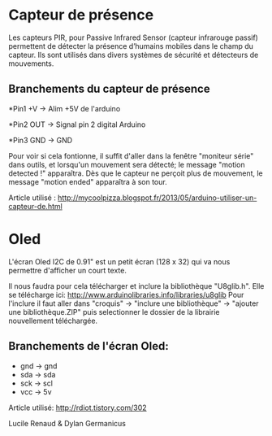 # Capteur de présence

Les capteurs PIR, pour Passive Infrared Sensor (capteur infrarouge passif) permettent de détecter la présence d’humains mobiles dans le champ du capteur. Ils sont utilisés dans divers systèmes de sécurité et détecteurs de mouvements.

## Branchements du capteur de présence

*Pin1 +V -> Alim +5V de l'arduino

*Pin2 OUT -> Signal pin 2 digital Arduino

*Pin3 GND -> GND


Pour voir si cela fontionne, il suffit d'aller dans la fenêtre "moniteur série" dans outils, et lorsqu'un mouvement sera détecté; le message "motion detected !" apparaîtra. Dès que le capteur ne perçoit plus de mouvement, le message "motion ended" apparaîtra à son tour.


Article utilisé : http://mycoolpizza.blogspot.fr/2013/05/arduino-utiliser-un-capteur-de.html


# Oled

L'écran Oled I2C de 0.91" est un petit écran (128 x 32) qui va nous permettre d'afficher un court texte.

Il nous faudra pour cela télécharger et inclure la bibliothèque "U8glib.h". 
Elle se télécharge ici: http://www.arduinolibraries.info/libraries/u8glib
Pour l'inclure il faut aller dans "croquis" -> "inclure une bibliothèque" -> "ajouter une bibliothèque.ZIP" puis selectionner le dossier de la librairie nouvellement téléchargée.

## Branchements de l'écran Oled:

* gnd -> gnd 
* sda -> sda
* sck -> scl
* vcc -> 5v

Article utilisé: http://rdiot.tistory.com/302


Lucile Renaud & Dylan Germanicus

